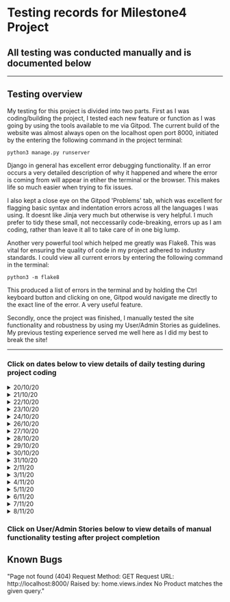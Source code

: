 # Testing records for Milestone4 Project
## All testing was conducted manually and is documented below
<hr>

## Testing overview
My testing for this project is divided into two parts. First as I was coding/building the project,
I tested each new feature or function as I was going by using the tools available to me via Gitpod.
The current build of the website was almost always open on the localhost open port 8000, initiated 
by the entering the following command in the project terminal:
```
python3 manage.py runserver
```

Django in general has excellent error debugging functionality. If an error occurs a very detailed description
of why it happened and where the error is coming from will appear in etiher the terminal or the browser.
This makes life so much easier when trying to fix issues.

I also kept a close eye on the Gitpod 'Problems' tab, which was excellent for flagging basic syntax and indentation 
errors across all the languages I was using. It doesnt like Jinja very much but otherwise is very helpful. I much prefer 
to tidy these small, not neccessarily code-breaking, errors up as I am coding, rather than leave it all to take care of in one big lump.

Another very powerful tool which helped me greatly was Flake8. This was vital for ensuring the quality of code in 
my project adhered to industry standards. I could view all current errors by entering the following command in
the terminal:
```
python3 -m flake8
```
This produced a list of errors in the terminal and by holding the Ctrl keyboard button and clicking on one, Gitpod
would navigate me directly to the exact line of the error. A very useful feature.
<br>

Secondly, once the project was finished, I manually tested the site functionality and robustness by using 
my User/Admin Stories as guidelines. My previous testing experience served me well here as I did my best to break the site!
<hr>

### Click on dates below to view details of daily testing during project coding
<details>
<summary>20/10/20</summary>
After generating a new Git repository from the Code Institute template, I setup my Gitpod workspace.
I created a manage.py file, installed Django and pushed to GitHub to ensure commits were happening 
successfully. No issues.
</details>
<details>
<summary>21/10/20</summary>
Much of today was spent setting up Allauth to deal with site user management and registration functionality.
Some minor syntax issues were throwing errors as I was testing user registration in the browser but these were
easily adjusted. I setup my base.hmtl file, Home app and some templates, relationally linked with Jinja and was able to 
successfully view them in the browser.
</details>
<details>
<summary>22/10/20</summary>
Updated headers and Jinja templating. Headers were displaying poorly in browser so adjusted via HTML styles and CSS.
</details>
<details>
<summary>23/10/20</summary>
Bulk upload of products and categories from fixtures file was continuously failing. Eventually realised I had accidentally transferred
the same data from the JSON formatter for my products to both files. Updated the Categories file with the correct code and upload was successful.
Added nav bars to my mainpage and mobile headers. Tested views and dropdown functionality in the browser. Some slight display issues remedied via
CSS and HTML styles. Also fixed some linter issues flagged in Gitpod. Flake8 does not seem to like Jinja and is flagging problems in my HTML
templates as I have no doctype specified on Line 1. I checked this with Code Institute tutor support and they told me to ignore it.
</details>
<details>
<summary>24/10/20</summary>
Today I built my Products and Product Details pages. Took quite some time to get these linking correctly. Had to refer to Code Institute tutorials
several times. All is working as expected now and basic details and images are displaying in the browser.
</details>
<details>
<summary>26/10/20</summary>
Added Search form to header and tested in browser. No issues finding correct products or returning no matches. Added sort bar to products page. This did
not work in the browser. Checked code and noticed syntax errors. Once remedied sort function works. Also created bag app today. Could not get it to calculate
delivery costs and had to refer to Code Institute tutorials for assistance here. Eventually bag app works and displays fine in browser with correct calculations
for delivery threshold.
</details>
<details>
<summary>27/10/20</summary>
More work on bag app today. Needed further assistance from Code Institute tutorials when coding the context processor. It works fine in browser.
All basic functionality works such as add/remove and update qunatities etc.. Also added toast notifications. These were not displaying at all initially.
Checked my code and noticed they were not at the correct folder level in my directory. After adjusting this they work.
</details>
<details>
<summary>28/10/20</summary>
Tidied up Toasts with CSS, they look good in the browser now. Basic Checkout app views, templates and Models setup along with Stripe functionality and signals. The forms
are visible in the browser but need styling.
</details>
<details>
<summary>29/10/20</summary>
Setup Webhook handlers with assistance from Code Institute tutorials. Had to fix multiple syntax errors before I could get a successful response.
</details>
<details>
<summary>30/10/20</summary>
Created superuser for site to access admin backend. Tidied up some grammatical display errors. A lot of back and forth between the code and the browser
trying to get the delete function to work but eventually got the code correct. Linter showing errors on the models.py file in the Profiles app.
Adjusted several typos. Tried another test of delete function from admin side and got a 404 error in the browser. This is documented further in the Known Bugs
section.
</details>
<details>
<summary>31/10/20</summary>
Setup Heroku database, app and Amazon Webs Services bucket. Test pushes to all were successful. Set sensitive information to environmental variables in Gitpod
and Config Variables in Heroku. No issues when tested. Noticed several display issues on site when checking responsiveness on Google Dev Tools.
Fixed and adjusted with HTML and CSS stylings. Did some regression testing on Stripe functionality, checked Webhooks, all returned successfully.
Setup automated email via Django and linked to my own gmail account. Hid sensitive info with environmental variables. Tested functionality with
TempMail and was successfully able to create a new user and verify their email address with temporary mail account.
</details>

<details>
<summary>2/11/20</summary>
Major Flake8 error tidy up today. Some syntax, indentation, whitespace, expected lines and line too long errors were all fixed.
Did a quick regression test of the site to check I had inadvertently changed anything and discovered that the AllAuth password validation
functionality was throwing an error. I couldn't spot any errors in the settings.py file so I checked Stack Overflow. Discovered that I shouldn't use '\' to
bump to next line when tidyng some code, I needed to use '+'.
So I changed this:
AUTH_PASSWORD_VALIDATORS = [
    {
        'NAME': 'django.contrib.auth.password_validation. /
                UserAttributeSimilarityValidator',
    },
To this:
AUTH_PASSWORD_VALIDATORS = [
    {
        'NAME': 'django.contrib.auth.password_validation.' +
                'UserAttributeSimilarityValidator',
    },

and everyting worked as expected.
</details>
<details>
<summary>3/11/20</summary>
Created new custom models for Turntables & Headphones. COmpleted entire process for adding/deleting products to and from store and all worked fine.
</details>
<details>
<summary>4/11/20</summary>
Noticed search function was not returning Turntable or Headphone models eben though they were displaying when navigated to via the relevant categories.
Could not figure this out so checked with Code Institute tutors. They advised this would be far too complex an issue to resolve for this project and
I should go back to just using the Products model for store items. Had updated a lot of HTM and CSS stylings in the meantime so instead of rolling back
the project to an earlier commit. I deleted the 2 models entirely from the project and moved on.
</details>
<details>
<summary>5/11/20</summary>
Full site functionality regression test to ensure nothing had changed after changing the models yesterday. No issues. Major styling updates sitewide via CSS and
HTML. All displaying well in various browser sizes when checked on Google Devtools.
</details>
<details>
<summary>6/11/20</summary>
Removed placeholder images and imported correct ones. Added more products and categories via JSON fixtures. All displaying fine.
Another full test of site functionality. No issues.
</details>
<details>
<summary>7/11/20</summary>
Lighthouse highlighted a button display error I had not previously noticed. Fixed it with CSS and HTML.
</details>
<details>
<summary>8/11/20</summary>
Full site functionality test revealed some display issues on Allauth templates. These were easily remedied via CSS and HTML.
</details>

### Click on User/Admin Stories below to view details of manual functionality testing after project completion

## **Known Bugs**

"Page not found (404)
Request Method:	GET
Request URL:	http://localhost:8000/
Raised by:	home.views.index
No Product matches the given query."